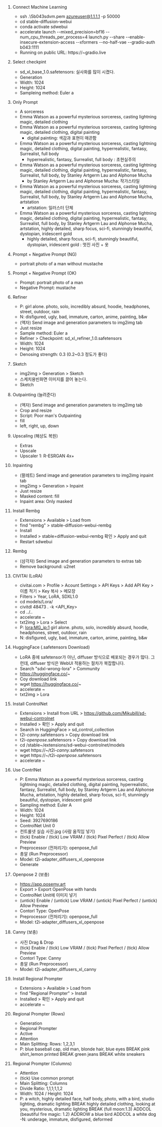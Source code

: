 1. Connect Machine Learning
    - ssh .\5b043sdvm.pem azureuser@1.1.1.1 -p 50000
    - cd stable-diffusion-webui
    - conda activate sdwebui
    - accelerate launch --mixed_precision=bf16 --num_cpu_threads_per_process=4 launch.py --share --enable-insecure-extension-access --xformers --no-half-vae --gradio-auth b043:1111
    - Running on public URL: https://~gradio.live

2. Select checkpint
    - sd_xl_base_1.0.safetensors: 실사화를 많이 시켰다.
    - Generation
    - Width: 1024
    - Height: 1024
    - Sampleing method: Euler a

3. Only Prompt
    - A sorceress
    - Emma Watson as a powerful mysterious sorceress, casting lightning magic, detailed clothing
    - Emma Watson as a powerful mysterious sorceress, casting lightning magic, detailed clothing, digital painting
        - digital painting: 색감과 표현이 매끈함
    - Emma Watson as a powerful mysterious sorceress, casting lightning magic, detailed clothing, digital painting, hyperrealistic, fantasy, Surrealist, full body
        - hyperrealistic, fantasy, Surrealist, full body : 초현실주의
    - Emma Watson as a powerful mysterious sorceress, casting lightning magic, detailed clothing, digital painting, hyperrealistic, fantasy, Surrealist, full body, by Stanley Artgerm Lau and Alphonse Mucha
        - by Stanley Artgerm Lau and Alphonse Mucha: 작가스타일
    - Emma Watson as a powerful mysterious sorceress, casting lightning magic, detailed clothing, digital painting, hyperrealistic, fantasy, Surrealist, full body, by Stanley Artgerm Lau and Alphonse Mucha, artstation
        - artstation: 일러스터 단체
    - Emma Watson as a powerful mysterious sorceress, casting lightning magic, detailed clothing, digital painting, hyperrealistic, fantasy, Surrealist, full body, by Stanley Artgerm Lau and Alphonse Mucha, artstation, highly detailed, sharp focus, sci-fi, stunningly beautiful, dystopian, iridescent gold
        - highly detailed, sharp focus, sci-fi, stunningly beautiful, dystopian, iridescent gold : 멋진 사진 + 옷

4. Prompt + Negative Prompt (NG)
    - portrait photo of a man without mustache

5. Prompt + Negative Prompt (OK)
    - Prompt: portrait photo of a man
    - Negative Prompt: mustache

6. Refiner
    - P: girl alone. photo, solo, incredibly absurd, hoodie, headphones, street, outdoor, rain
    - N: disfigured, ugly, bad, immature, carton, anime, painting, b&w
    - (액자) Send image and generation parameters to img2img tab
    - Just resize
    - Sample method: Euler a
    - Refiner > Checkpoint: sd_xl_refiner_1.0.safetensors
    - Width: 1024
    - Height: 1024
    - Denosing strength: 0.3 (0.2~0.3 정도가 좋다)

7. Sketch
    - img2img > Generation > Sketch
    - 스케치용빈화면 이미지를 끌어 놓는다.
    - Sketch

8. Outpainting (늘려준다)
    - (액자) Send image and generation parameters to img2img tab
    - Crop and resize
    - Script: Poor man's Outpainting
    - fill
    - left, right, up, down

7. Upscaling (해상도 복원)
    - Extras
    - Upscale 
    - Upscaler 1: R-ESRGAN 4x+

8. Inpainting
    - (팔레트) Send image and generation parameters to img2img inpaint tab
    - img2img > Generation > Inpaint
    - Just resize
    - Masked content: fill
    - Inpaint area: Only masked

9. Install Rembg
    - Extensions > Available > Load from
    - find "rembg" > stable-diffusion-webui-rembg
    - Install
    - Installed > stable=diffusion-webui-rembg 확인 > Apply and quit
    - Restart sdwebui

10. Rembg
    - (삼각자) Send image and generation parameters to extras tab
    - Remove background: u2net

11. CIVITAI (LoRA)
    - civitai.com > Profile > Acount Settings > API Keys > Add API Key > 이름 적기 > Key 복사 > 메모장
    - Filters > Year, LoRA, SDXL1.0
    - cd models/Lora/ 
    - civitdl 48473 . -k <API_Key>
    - cd ../..
    - accelerate ~
    - txt2img > Lora > Select 
    - P: <lora:MG_ip:1> girl alone. photo, solo, incredibly absurd, hoodie, headphones, street, outdoor, rain
    - N: disfigured, ugly, bad, immature, carton, anime, painting, b&w

12. HuggingFace (.safetensors Download)
    - LoRA 중에 safetensor가 아닌, diffuser 방식으로 배포되는 경우가 많다. 그런데, diffuser 방식은 WebUI 적용하는 절차가 복잡합니다.
    - Search "sdxl-wrong-lora" > Community
    - https://huggingface.co/~
    - Coy download link
    - wget https://huggingface.co/~
    - accelerate ~
    - txt2img > Lora

13. Install ControlNet
    - Extensions > Install from URL > https://github.com/Mikubill/sd-webui-controlnet
    - Installed > 확인 > Apply and quit
    - Search in HuggingFace > sd_control_collection
    - t2i-*canny*.safetensors > Copy download link
    - t2i-*openpose*.safetensors > Copy download link
    - cd /stable~/extensions/sd-webui-controlnet/models
    - wget https://~/t2i-*canny*.safetensors
    - wget https://~/t2i-*openpose*.safetensors
    - accelerate ~

14. Use ContrlNet
    - P: Emma Watson as a powerful mysterious sorceress, casting lightning magic, detailed clothing, digital painting, hyperrealistic, fantasy, Surrealist, full body, by Stanley Artgerm Lau and Alphonse Mucha, artstation, highly detailed, sharp focus, sci-fi, stunningly beautiful, dystopian, iridescent gold
    - Sampling method: Euler A
    - Width: 1024
    - Height: 1024
    - Seed: 3927690186
    - ControlNet Unit 0
    - 컨트롤넷 실습 사진.jpg (사람 움직임 넣기)
    - (tick) Enable / (tick) Low VRAM / (tick) Pixel Perfect / (tick) Allow Preview
    - Preprocessor (전처리기): openpose_full
    - 총알 (Run Preprocessor)
    - Model: t2i-adapter_diffusers_xl_openpose
    - Generate

15. Openpose 2 (보충)
    - https://app.posemy.art
    - Export > Export OpenPose with hands
    - ControlNet Unit에 이미지 넣기
    - (untick) Enable / (untick) Low VRAM / (untick) Pixel Perfect / (untick) Allow Preview
    - Contorl Type: OpenPose
    - Preprocessor (전처리기): openpose_full
    - Model: t2i-adapter_diffusers_xl_openpose

16. Canny (보충)
    - 사진 Drag & Drop
    - (tick) Enable / (tick) Low VRAM / (tick) Pixel Perfect / (tick) Allow Preview
    - Contorl Type: Canny
    - 총알 (Run Preprocessor)
    - Model: t2i-adapter_diffusers_xl_canny

17. Install Regional Prompter
    - Extensions > Available > Load from
    - find "Regional Prompter" > Install
    - Installed > 확인 > Apply and quit
    - accelerate ~

18. Regional Prompter (Rows)
    - Generation
    - Regional Prompter
    - Active
    - Attention
    - Main Splitting: Rows: 1,2,3,1
    - P: blue baseball cap, old man, blonde hair, blue eyes BREAK 
        pink shirt_lemon printed BREAK
        green jeans BREAK
        white sneakers

19. Regional Prompter (Columns)    
    - Attention
    - (tick) Use common prompt
    - Main Splitting: Columns
    - Divide Ratio: 1,1,1;1,1,2
    - Width: 1024 / Height: 1024
    - P: a witch, highly detailed face, half body, photo, with a bird, studio lighting, dramatic lighting BREAK
        highly detailed clothing, looking at you, mysterious, dramatic lighting BREAK
        (full moon:1.3) ADDCOL
        (beautiful fire magic: 1.2) ADDROW
        a blue bird ADDCOL
        a white dog
    -N: underage, immature, disfigured, deformed











